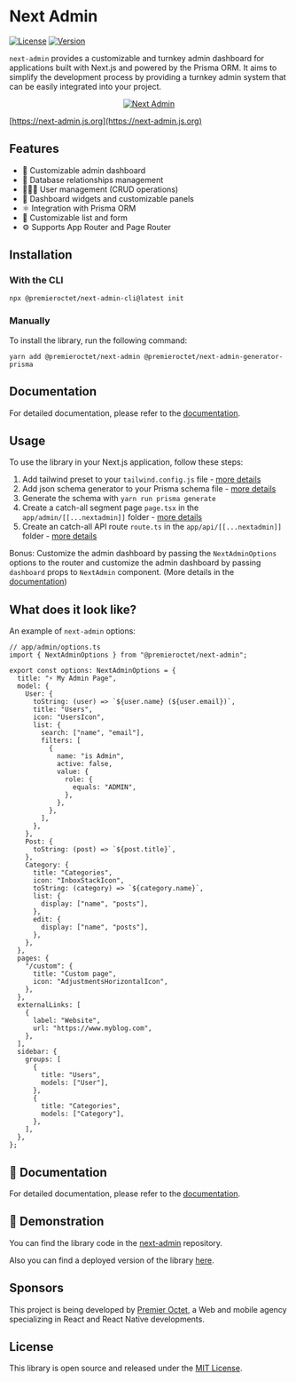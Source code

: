 # Next Admin

[![License](https://img.shields.io/badge/License-MIT-green.svg)](https://opensource.org/licenses/MIT)
[![Version](https://img.shields.io/npm/v/@premieroctet/next-admin/latest)](https://www.npmjs.com/package/@premieroctet/next-admin)

`next-admin` provides a customizable and turnkey admin dashboard for applications built with Next.js and powered by the Prisma ORM. It aims to simplify the development process by providing a turnkey admin system that can be easily integrated into your project.

<div align="center" style="display:flex;flex-direction:column;">
  <a href="https://next-admin.js.org">
    <img src="https://next-admin.js.org/screenshot.png" alt="Next Admin" />
  </a>
</div>

[https://next-admin.js.org](https://next-admin.js.org)

## Features

- 💅 Customizable admin dashboard
- 💽 Database relationships management
- 👩🏻‍💻 User management (CRUD operations)
- 🎨 Dashboard widgets and customizable panels
- ⚛️ Integration with Prisma ORM
- 👔 Customizable list and form
- ⚙️ Supports App Router and Page Router

## Installation

### With the CLI

```shell copy
npx @premieroctet/next-admin-cli@latest init
```

### Manually

To install the library, run the following command:

```shell copy
yarn add @premieroctet/next-admin @premieroctet/next-admin-generator-prisma
```

## Documentation

For detailed documentation, please refer to the [documentation](https://next-admin-docs.vercel.app/).

## Usage

To use the library in your Next.js application, follow these steps:

1. Add tailwind preset to your `tailwind.config.js` file - [more details](http://next-admin-docs.vercel.app/docs/getting-started#tailwindcss)
2. Add json schema generator to your Prisma schema file - [more details](http://next-admin-docs.vercel.app/docs/getting-started#prisma)
3. Generate the schema with `yarn run prisma generate`
4. Create a catch-all segment page `page.tsx` in the `app/admin/[[...nextadmin]]` folder - [more details](http://next-admin-docs.vercel.app/docs/getting-started#page-nextadmin)
5. Create an catch-all API route `route.ts` in the `app/api/[[...nextadmin]]` folder - [more details](http://next-admin-docs.vercel.app/docs/getting-started#api-route-nextadmin)

Bonus: Customize the admin dashboard by passing the `NextAdminOptions` options to the router and customize the admin dashboard by passing `dashboard` props to `NextAdmin` component. (More details in the [documentation](http://next-admin-docs.vercel.app/docs/getting-started#next-admin-options---optional))

## What does it look like?

An example of `next-admin` options:

```tsx
// app/admin/options.ts
import { NextAdminOptions } from "@premieroctet/next-admin";

export const options: NextAdminOptions = {
  title: "⚡️ My Admin Page",
  model: {
    User: {
      toString: (user) => `${user.name} (${user.email})`,
      title: "Users",
      icon: "UsersIcon",
      list: {
        search: ["name", "email"],
        filters: [
          {
            name: "is Admin",
            active: false,
            value: {
              role: {
                equals: "ADMIN",
              },
            },
          },
        ],
      },
    },
    Post: {
      toString: (post) => `${post.title}`,
    },
    Category: {
      title: "Categories",
      icon: "InboxStackIcon",
      toString: (category) => `${category.name}`,
      list: {
        display: ["name", "posts"],
      },
      edit: {
        display: ["name", "posts"],
      },
    },
  },
  pages: {
    "/custom": {
      title: "Custom page",
      icon: "AdjustmentsHorizontalIcon",
    },
  },
  externalLinks: [
    {
      label: "Website",
      url: "https://www.myblog.com",
    },
  ],
  sidebar: {
    groups: [
      {
        title: "Users",
        models: ["User"],
      },
      {
        title: "Categories",
        models: ["Category"],
      },
    ],
  },
};
```

## 📄 Documentation

For detailed documentation, please refer to the [documentation](https://next-admin-docs.vercel.app/).

## 🚀 Demonstration

You can find the library code in the [next-admin](https://github.com/premieroctet/next-admin) repository.

Also you can find a deployed version of the library [here](https://next-admin-po.vercel.app/).

## Sponsors

This project is being developed by [Premier Octet](https://www.premieroctet.com), a Web and mobile agency specializing in React and React Native developments.

## License

This library is open source and released under the [MIT License](https://opensource.org/licenses/MIT).

